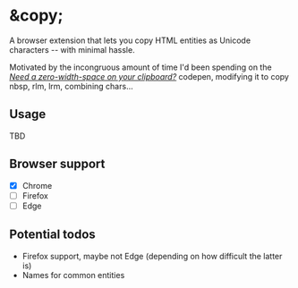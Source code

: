 # \&copy;
A browser extension that lets you copy HTML entities as Unicode characters&nbsp;-- with minimal hassle.

Motivated by the incongruous amount of time I'd been spending on the *[Need a zero-width-space on your clipboard?](https://codepen.io/chriscoyier/pen/iLKwm)* codepen, modifying it to copy nbsp, rlm, lrm, combining chars...

## Usage
TBD

## Browser support
- [x] Chrome
- [ ] Firefox
- [ ] Edge

## Potential todos
- Firefox support, maybe not Edge (depending on how difficult the latter is)
- Names for common entities